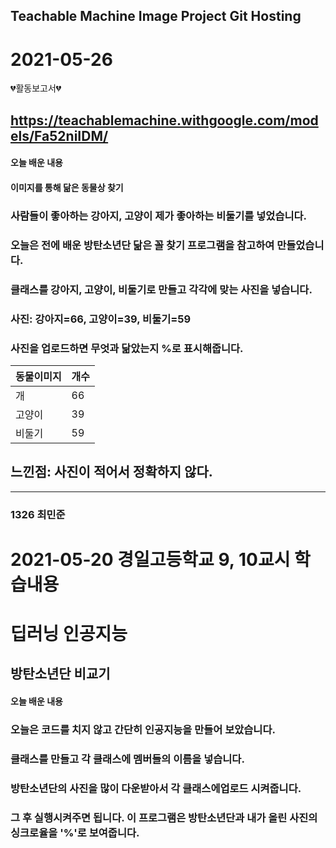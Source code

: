 ## Teachable Machine Image Project Git Hosting

# 2021-05-26
💔활동보고서💔
## https://teachablemachine.withgoogle.com/models/Fa52niIDM/

#### 오늘 배운 내용
#### 이미지를 통해 닮은 동물상 찾기
### 사람들이 좋아하는 강아지, 고양이 제가 좋아하는 비둘기를 넣었습니다.
### 오늘은 전에 배운 방탄소년단 닮은 꼴 찾기 프로그램을 참고하여 만들었습니다.
### 클래스를 강아지, 고양이, 비둘기로 만들고 각각에 맞는 사진을 넣습니다.
### 사진: 강아지=66, 고양이=39, 비둘기=59
### 사진을 업로드하면 무엇과 닮았는지 %로 표시해줍니다.
|동물이미지|개수|
|---------|----------|
|개|66|
|고양이|39|
|비둘기|59|

## 느낀점: 사진이 적어서 정확하지 않다.
---------------
### 1326 최민준

# 2021-05-20 경일고등학교 9, 10교시 학습내용

딥러닝 인공지능
==============

방탄소년단 비교기
----------------

#### 오늘 배운 내용
### 오늘은 코드를 치지 않고 간단히 인공지능을 만들어 보았습니다.
### 클래스를 만들고 각 클래스에 멤버들의 이름을 넣습니다. 
### 방탄소년단의 사진을 많이 다운받아서 각 클래스에업로드 시켜줍니다.
### 그 후 실행시켜주면 됩니다. 이 프로그램은 방탄소년단과 내가 올린 사진의 싱크로율을 '%'로 보여줍니다.

